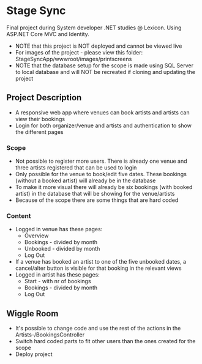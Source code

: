 # Stage Sync
Final project during System developer .NET studies @ Lexicon. Using ASP.NET Core MVC and Identity.
* NOTE that this project is NOT deployed and cannot be viewed live
* For images of the project - please view this folder: StageSyncApp/wwwroot/images/printscreens
* NOTE that the database setup for the scope is made using SQL Server to local database and will NOT be recreated if cloning and updating the project

## Project Description
* A responsive web app where venues can book artists and artists can view their bookings
* Login for both organizer/venue and artists and authentication to show the different pages

### Scope
* Not possible to register more users. There is already one venue and three artists registered that can be used to login
* Only possible for the venue to book/edit five dates. These bookings (without a booked artist) will already be in the database
* To make it more visual there will already be six bookings (with booked artist) in the database that will be showing for the venue/artists
* Because of the scope there are some things that are hard coded

### Content
* Logged in venue has these pages:
  - Overview
  - Bookings - divided by month
  - Unbooked - divided by month
  - Log Out
* If a venue has booked an artist to one of the five unbooked dates, a cancel/alter button is visible for that booking in the relevant views
* Logged in artist has these pages:
  - Start - with nr of bookings
  - Bookings - divided by month
  - Log Out

## Wiggle Room
* It's possible to change code and use the rest of the actions in the Artists-/BookingsController
* Switch hard coded parts to fit other users than the ones created for the scope
* Deploy project
